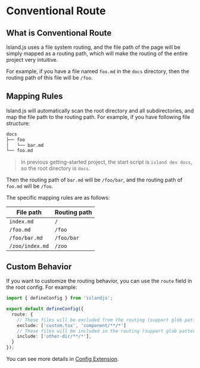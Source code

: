 # Conventional Route

## What is Conventional Route

Island.js uses a file system routing, and the file path of the page will be simply mapped as a routing path, which will make the routing of the entire project very intuitive.

For example, if you have a file named `foo.md` in the `docs` directory, then the routing path of this file will be `/foo`.

## Mapping Rules

Island.js will automatically scan the root directory and all subdirectories, and map the file path to the routing path. For example, if you have following file structure:

```bash
docs
├── foo
│   └── bar.md
└── foo.md
```

> In previous getting-started project, the start script is `island dev docs`, so the root directory is `docs`.

Then the routing path of `bar.md` will be `/foo/bar`, and the routing path of `foo.md` will be `/foo`.

The specific mapping rules are as follows:

| File path       | Routing path |
| --------------- | ------------ |
| `index.md`      | `/`          |
| `/foo.md`       | `/foo`       |
| `/foo/bar.md`   | `/foo/bar`   |
| `/zoo/index.md` | `/zoo`       |

## Custom Behavior

If you want to customize the routing behavior, you can use the `route` field in the root config. For example:

```ts
import { defineConfig } from 'islandjs';

export default defineConfig({
  route: {
    // These files will be excluded from the routing (support glob pattern)
    exclude: ['custom.tsx', 'component/**/*']
    // These files will be included in the routing (support glob pattern)
    include: ['other-dir/**/*'],
  }
});
```

You can see more details in [Config Extension](/en/api/config-extension).
